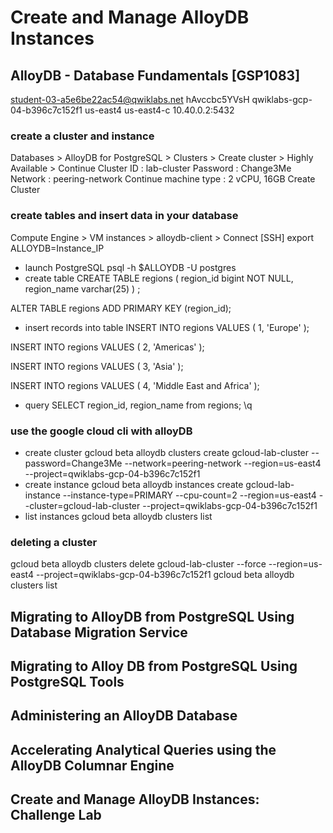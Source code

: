# Create and Manage AlloyDB Instances
## AlloyDB - Database Fundamentals [GSP1083]
student-03-a5e6be22ac54@qwiklabs.net
hAvccbc5YVsH
qwiklabs-gcp-04-b396c7c152f1
us-east4
us-east4-c
10.40.0.2:5432
### create a cluster and instance
Databases  > AlloyDB for PostgreSQL > Clusters > Create cluster > Highly Available > Continue
Cluster ID : lab-cluster
Password : Change3Me
Network : peering-network
Continue
machine type : 2 vCPU, 16GB
Create Cluster
### create tables and insert data in your database
Compute Engine > VM instances > alloydb-client > Connect [SSH]
export ALLOYDB=Instance_IP
- launch PostgreSQL
psql -h $ALLOYDB -U postgres
- create table
CREATE TABLE regions (
    region_id bigint NOT NULL,
    region_name varchar(25)
) ;

ALTER TABLE regions ADD PRIMARY KEY (region_id);
- insert records into table
INSERT INTO regions VALUES ( 1, 'Europe' );

INSERT INTO regions VALUES ( 2, 'Americas' );

INSERT INTO regions VALUES ( 3, 'Asia' );

INSERT INTO regions VALUES ( 4, 'Middle East and Africa' );
- query
SELECT region_id, region_name from regions;
\q
### use the google cloud cli with alloyDB
- create cluster
gcloud beta alloydb clusters create gcloud-lab-cluster --password=Change3Me --network=peering-network --region=us-east4 --project=qwiklabs-gcp-04-b396c7c152f1
- create instance
gcloud beta alloydb instances create gcloud-lab-instance --instance-type=PRIMARY --cpu-count=2 --region=us-east4  --cluster=gcloud-lab-cluster --project=qwiklabs-gcp-04-b396c7c152f1
- list instances
gcloud beta alloydb clusters list
### deleting a cluster
gcloud beta alloydb clusters delete gcloud-lab-cluster --force --region=us-east4 --project=qwiklabs-gcp-04-b396c7c152f1
gcloud beta alloydb clusters list
## Migrating to AlloyDB from PostgreSQL Using Database Migration Service
### 
## Migrating to Alloy DB from PostgreSQL Using PostgreSQL Tools
### 
## Administering an AlloyDB Database
### 
## Accelerating Analytical Queries using the AlloyDB Columnar Engine
### 
## Create and Manage AlloyDB Instances: Challenge Lab
### 